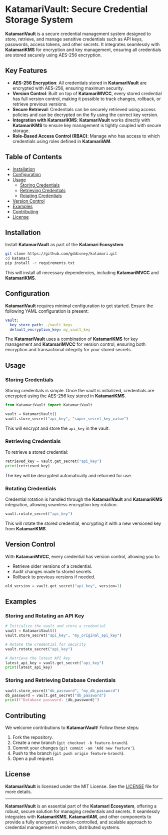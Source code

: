# KatamariVault: Secure Credential Storage System

**KatamariVault** is a secure credential management system designed to store, retrieve, and manage sensitive credentials such as API keys, passwords, access tokens, and other secrets. It integrates seamlessly with **KatamariKMS** for encryption and key management, ensuring all credentials are stored securely using AES-256 encryption.

## Key Features

- **AES-256 Encryption**: All credentials stored in **KatamariVault** are encrypted with AES-256, ensuring maximum security.
- **Version Control**: Built on top of **KatamariMVCC**, every stored credential has full version control, making it possible to track changes, rollback, or retrieve previous versions.
- **Secure Retrieval**: Credentials can be securely retrieved using access policies and can be decrypted on the fly using the correct key version.
- **Integration with KatamariKMS**: **KatamariVault** works directly with **KatamariKMS** to ensure key management is tightly coupled with secure storage.
- **Role-Based Access Control (RBAC)**: Manage who has access to which credentials using roles defined in **KatamariIAM**.
  
## Table of Contents

- [Installation](#installation)
- [Configuration](#configuration)
- [Usage](#usage)
  - [Storing Credentials](#storing-credentials)
  - [Retrieving Credentials](#retrieving-credentials)
  - [Rotating Credentials](#rotating-credentials)
- [Version Control](#version-control)
- [Examples](#examples)
- [Contributing](#contributing)
- [License](#license)

## Installation

Install **KatamariVault** as part of the **Katamari Ecosystem**. 

```bash
git clone https://github.com/gddisney/katamari.git
cd katamari
pip install -r requirements.txt
```

This will install all necessary dependencies, including **KatamariMVCC** and **KatamariKMS**.

## Configuration

**KatamariVault** requires minimal configuration to get started. Ensure the following YAML configuration is present:

```yaml
vault:
  key_store_path: ./vault_keys
  default_encryption_key: my_vault_key
```

The **KatamariVault** uses a combination of **KatamariKMS** for key management and **KatamariMVCC** for version control, ensuring both encryption and transactional integrity for your stored secrets.

## Usage

### Storing Credentials

Storing credentials is simple. Once the vault is initialized, credentials are encrypted using the AES-256 key stored in **KatamariKMS**.

```python
from KatamariVault import KatamariVault

vault = KatamariVault()
vault.store_secret("api_key", "super_secret_key_value")
```

This will encrypt and store the `api_key` in the vault.

### Retrieving Credentials

To retrieve a stored credential:

```python
retrieved_key = vault.get_secret("api_key")
print(retrieved_key)
```

The key will be decrypted automatically and returned for use.

### Rotating Credentials

Credential rotation is handled through the **KatamariVault** and **KatamariKMS** integration, allowing seamless encryption key rotation.

```python
vault.rotate_secret("api_key")
```

This will rotate the stored credential, encrypting it with a new versioned key from **KatamariKMS**.

## Version Control

With **KatamariMVCC**, every credential has version control, allowing you to:

- Retrieve older versions of a credential.
- Audit changes made to stored secrets.
- Rollback to previous versions if needed.

```python
old_version = vault.get_secret("api_key", version=1)
```

## Examples

### Storing and Rotating an API Key

```python
# Initialize the vault and store a credential
vault = KatamariVault()
vault.store_secret("api_key", "my_original_api_key")

# Rotate the credential for security
vault.rotate_secret("api_key")

# Retrieve the latest API key
latest_api_key = vault.get_secret("api_key")
print(latest_api_key)
```

### Storing and Retrieving Database Credentials

```python
vault.store_secret("db_password", "my_db_password")
db_password = vault.get_secret("db_password")
print(f"Database password: {db_password}")
```

## Contributing

We welcome contributions to **KatamariVault**! Follow these steps:

1. Fork the repository.
2. Create a new branch (`git checkout -b feature-branch`).
3. Commit your changes (`git commit -am 'Add new feature'`).
4. Push to the branch (`git push origin feature-branch`).
5. Open a pull request.

## License

**KatamariVault** is licensed under the MIT License. See the [LICENSE](LICENSE) file for more details.

---

**KatamariVault** is an essential part of the **Katamari Ecosystem**, offering a robust, secure solution for managing credentials and secrets. It seamlessly integrates with **KatamariKMS**, **KatamariIAM**, and other components to provide a fully encrypted, version-controlled, and scalable approach to credential management in modern, distributed systems.
